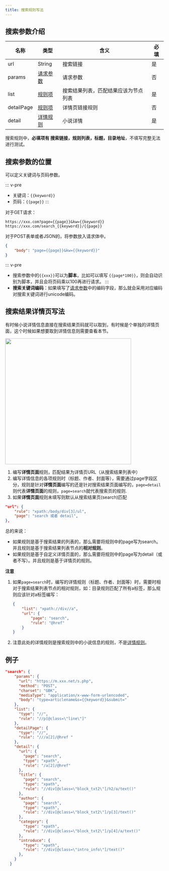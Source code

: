 ```yaml
---
title: 搜索规则写法
---
```


## 搜索参数介绍

| 名称         | 类型                                   | 含义                                   | 必填 |
|------------|--------------------------------------|--------------------------------------|----|
| url        | String | 搜索链接                                 | 是  |
| params     | [请求参数](/uncle-novel-official-site/booksource/format.html#请求参数) | 请求参数                                 | 否  |
| list       | [规则项](/uncle-novel-official-site/booksource/format.html#规则项)   | 搜索结果列表，匹配结果应该为节点列表                   | 是  |
| detailPage | [规则项](/uncle-novel-official-site/booksource/format.html#规则项)   | 详情页链接规则                              | 否  |
| detail     | [详情规则](/uncle-novel-official-site/booksource/format.html#详情规则) | 小说详情 | 是  |

搜索规则中，**必填项有 搜索链接，规则列表，标题，目录地址**，不填写完整无法进行测试。

## 搜索参数的位置

可以定义关键词与页码参数。

::: v-pre

- 关键词：`{{keyword}}`
- 页码：`{{page}}`
:::

对于GET请求：

```
https://xxx.com?page={{page}}&kw={{keyword}}
https://xxx.com/search_{{keyword}}/{{page}}
```

对于POST表单或者JSON的，将参数放入请求体中。

```json
{
    "body": "page={{page}}&kw={{keyword}}"
}
```

::: v-pre

- 搜索参数中的`{{xxx}}`可以为**脚本**，比如可以填写 `{{page*100}}`，则会自动识别为脚本，并且会将页码乘以100再进行请求。
:::
- **搜索关键词编码**：如果填写了[请求参数](/uncle-novel-official-site/booksource/format.html#请求参数)中的编码字段，那么就会采用对应编码对搜索关键词进行unicode编码。

## 搜索结果详情页写法

有时候小说详情信息直接在搜索结果页码就可以取到，有时候是个单独的详情页面，这个时候如果想要取到详情信息则需要查看本节。

<img src="https://cdn.unclezs.com/20210626224743.png" width="400"/>

1. 编写**详情页面**规则，匹配结果为详情页URL（从搜索结果列表中）
2. 编写详情信息的各项规则时（标题、作者、封面等），需要通过page字段区分，规则是针对**详情页面**编写的还是针对搜索结果页面编写的，`page=detail`则代表**详情页面**的规则，`page=search`就代表搜索页的规则.
3. 如果**详情页面**规则未填写则默认从搜索结果页(search)匹配

```json
"url": {
    "rule": "xpath:/body/div[3]/ul",
    "page": "search 或者 detail",
},
```

总的来说：

- 如果规则是基于搜索结果的列表的，那么需要将规则中的page写为search。并且规则是基于搜索结果列表节点的**相对规则**。
- 如果规则是基于自定义详情页面的，那么需要将规则中的page写为detail（或者不写）。并且规则是基于详情页的规则。

**注意**

1. 如果`page=search`时，编写的详情规则（标题、作者、封面等）时，需要时相对于搜索结果列表节点的相对规则，如：目录规则匹配了所有a标签，那么规则应该针对a标签编写：

    ```json
    {
        "list": "xpath://div//a",
        "url": {
            "page": "search",
            "rule": "@href"
        }
    }
    ```

2. 注意此处的详情规则是搜索规则中的小说信息的规则，不是[详情规则](/uncle-novel-official-site/booksource/format.html#详情规则)。

## 例子

```json
"search": {
    "params": {
      "url": "https://m.xxx.net/s.php",
      "method": "POST",
      "charset": "GBK",
      "mediaType": "application/x-www-form-urlencoded",
      "body": "type=articlename&s={{keyword}}&submit="
    },
    "list": {
      "type": "//",
      "rule": "//p[@class=\"line\"]"
    },
    "detailPage": {
      "type": "//",
      "rule": "///a[2]/@href "
    },
    "detail": {
      "url": {
        "page": "search",
        "type": "xpath",
        "rule": "/a[2]/@href"
      },
      "title": {
        "page": "search",
        "type": "xpath",
        "rule": "//div[@class=\"block_txt2\"]/h2/a/text()"
      },
      "author": {
        "page": "search",
        "type": "xpath",
        "rule": "//div[@class=\"block_txt2\"]/p[3]/text()"
      },
      "category": {
        "type": "xpath",
        "rule": "//div[@class=\"block_txt2\"]/p[4]/a/text()"
      },
      "introduce": {
        "type": "xpath",
        "rule": "//div[@class=\"intro_info\"]/text()"
      },
    }
  }
```

